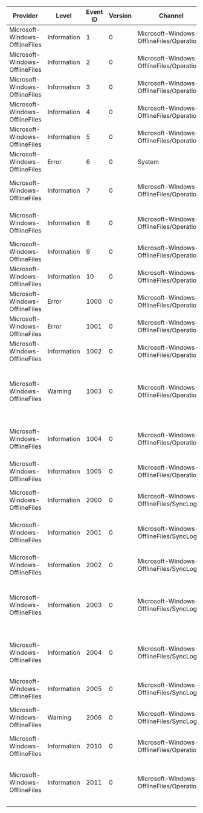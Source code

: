 Provider                        |  Level        |  Event ID  |  Version  |  Channel                                     |  Task  |  Opcode  |  Keyword                           |  Message
--------------------------------|---------------|------------|-----------|----------------------------------------------|--------|----------|------------------------------------|----------------------------------------------------------------------------------------------------------------------------
Microsoft-Windows-OfflineFiles  |  Information  |  1         |  0        |  Microsoft-Windows-OfflineFiles/Operational  |        |          |  Service startup/shutdown          |
Microsoft-Windows-OfflineFiles  |  Information  |  2         |  0        |  Microsoft-Windows-OfflineFiles/Operational  |        |          |  Service startup/shutdown          |
Microsoft-Windows-OfflineFiles  |  Information  |  3         |  0        |  Microsoft-Windows-OfflineFiles/Operational  |        |          |  Service startup/shutdown          |
Microsoft-Windows-OfflineFiles  |  Information  |  4         |  0        |  Microsoft-Windows-OfflineFiles/Operational  |        |          |  Service startup/shutdown          |
Microsoft-Windows-OfflineFiles  |  Information  |  5         |  0        |  Microsoft-Windows-OfflineFiles/Operational  |        |          |  Service startup/shutdown          |
Microsoft-Windows-OfflineFiles  |  Error        |  6         |  0        |  System                                      |        |          |                                    |
Microsoft-Windows-OfflineFiles  |  Information  |  7         |  0        |  Microsoft-Windows-OfflineFiles/Operational  |        |          |  User logon/logoff                 |  User logon detectedAccount: {Account}Session: {Session}
Microsoft-Windows-OfflineFiles  |  Information  |  8         |  0        |  Microsoft-Windows-OfflineFiles/Operational  |        |          |  User logon/logoff                 |  User logoff detectedAccount: {Account}Session: {Session}
Microsoft-Windows-OfflineFiles  |  Information  |  9         |  0        |  Microsoft-Windows-OfflineFiles/Operational  |        |          |  Online/offline transitions        |  Path disconnected.{Path}
Microsoft-Windows-OfflineFiles  |  Information  |  10        |  0        |  Microsoft-Windows-OfflineFiles/Operational  |        |          |  Online/offline transitions        |  Path reconnected.{Path}
Microsoft-Windows-OfflineFiles  |  Error        |  1000      |  0        |  Microsoft-Windows-OfflineFiles/Operational  |        |          |  Background agent                  |  Background agent failed startup; error = {Text}
Microsoft-Windows-OfflineFiles  |  Error        |  1001      |  0        |  Microsoft-Windows-OfflineFiles/Operational  |        |          |  Background sync                   |  Background Synchronization failed on {Path}
Microsoft-Windows-OfflineFiles  |  Information  |  1002      |  0        |  Microsoft-Windows-OfflineFiles/Operational  |        |          |  Background sync                   |
Microsoft-Windows-OfflineFiles  |  Warning      |  1003      |  0        |  Microsoft-Windows-OfflineFiles/Operational  |        |          |  Background sync                   |  Background Synchronization has started on {Path} as client has not synced for {MinutesSinceLastSync} minutes.
Microsoft-Windows-OfflineFiles  |  Information  |  1004      |  0        |  Microsoft-Windows-OfflineFiles/Operational  |        |          |  Online/offline transitions        |  Path {Path} transitioned to slow link with latency = {Latency} and bandwidth = {Bandwidth}
Microsoft-Windows-OfflineFiles  |  Information  |  1005      |  0        |  Microsoft-Windows-OfflineFiles/Operational  |        |          |  Online/offline transitions        |  Path {Path} transitioned to online with latency = {Latency}
Microsoft-Windows-OfflineFiles  |  Information  |  2000      |  0        |  Microsoft-Windows-OfflineFiles/SyncLog      |        |          |                                    |  Sync info for {Path}Only the server copy exists.{Path}0See details for more information.
Microsoft-Windows-OfflineFiles  |  Information  |  2001      |  0        |  Microsoft-Windows-OfflineFiles/SyncLog      |        |          |                                    |  Sync info for {Path}Only the client copy exists.{Path}2See details for more information.
Microsoft-Windows-OfflineFiles  |  Information  |  2002      |  0        |  Microsoft-Windows-OfflineFiles/SyncLog      |        |          |                                    |  Sync info for {Path}Both client and server copies exist.{Path}7See details for more information.
Microsoft-Windows-OfflineFiles  |  Information  |  2003      |  0        |  Microsoft-Windows-OfflineFiles/SyncLog      |        |          |                                    |  Sync info for {Path}Server copy exists; client copy deleted.{Path}3See details for more information.
Microsoft-Windows-OfflineFiles  |  Information  |  2004      |  0        |  Microsoft-Windows-OfflineFiles/SyncLog      |        |          |                                    |  Sync info for {Path}Server copy exists; client copy replaced then deleted.{Path}0\See details for more information.
Microsoft-Windows-OfflineFiles  |  Information  |  2005      |  0        |  Microsoft-Windows-OfflineFiles/SyncLog      |        |          |                                    |  Sync succeeded.{Path}Operation: {Operation}
Microsoft-Windows-OfflineFiles  |  Warning      |  2006      |  0        |  Microsoft-Windows-OfflineFiles/SyncLog      |        |          |                                    |  Sync failed.{Path}Operation: {Operation}Result: {Result}
Microsoft-Windows-OfflineFiles  |  Information  |  2010      |  0        |  Microsoft-Windows-OfflineFiles/Operational  |        |          |  Blocked excluded file extensions  |  Creation of new excluded file type {Path} was blocked.
Microsoft-Windows-OfflineFiles  |  Information  |  2011      |  0        |  Microsoft-Windows-OfflineFiles/Operational  |        |          |  Blocked excluded file extensions  |  Rename of file {SourcePath} to file {TargetPath} was blocked. The source and/or target file name is an excluded file type.